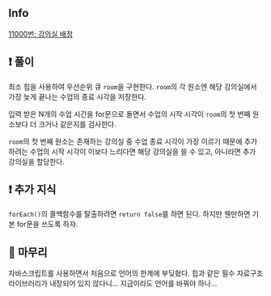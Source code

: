## Info

<a href="https://www.acmicpc.net/problem/11000" rel="nofollow">11000번: 강의실 배정</a>

## ❗ 풀이
최소 힙을 사용하여 우선순위 큐 `room`을 구현한다. `room`의 각 원소엔 해당 강의실에서 가장 늦게 끝나는 수업의 종료 시각을 저장한다.

입력 받은 N개의 수업 시간을 for문으로 돌면서 수업의 시작 시각이 `room`의 첫 번째 원소보다 더 크거나 같은지를 검사한다.

`room`의 첫 번째 원소는 존재하는 강의실 중 수업 종료 시각이 가장 이르기 때문에 추가하려는 수업의 시작 시각이 이보다 느리다면 해당 강의실을 쓸 수 있고, 아니라면 추가 강의실을 할당한다.

## ❗ 추가 지식
`forEach()`의 콜백함수를 탈출하려면 `return false`를 하면 된다. 하지만 웬만하면 기본 for문을 쓰도록 하자.

## 🙂 마무리
자바스크립트를 사용하면서 처음으로 언어의 한계에 부딪혔다. 힙과 같은 필수 자료구조 라이브러리가 내장되어 있지 않다니... 지금이라도 언어를 바꿔야 하나...